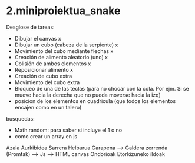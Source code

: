 # 2.miniproiektua_snake

Desglose de tareas:
-	Dibujar el canvas x
-	Dibujar un cubo (cabeza de la serpiente) x
-	Movimiento del cubo mediante flechas x
-	Creación de alimento aleatorio (uno) x 
-	Colisión de ambos elementos x
-	Reposicionar alimento x
-	Creación de cubo extra
-	Movimiento del cubo extra
-	Bloqueo de una de las teclas (para no chocar con la cola. Por ejm. Si se mueve hacia la derecha que no pueda moverse hacia la izq)
-   posicion de los elementos en cuadricula (que todos los elementos encajen como en un talero)


busquedas:
- Math.random: para saber si incluye el 1 o no
- como crear un array en js




Azala
Aurkibidea
Sarrera
Helburua
Garapena
--> Galdera zerrenda (Promtak)
--> Js
--> HTML canvas
Ondorioak
Etorkizuneko ildoak



